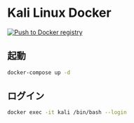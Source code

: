 # Kali Linux Docker

[![Push to Docker registry](https://github.com/undefeated-davout/kali-docker/actions/workflows/build.yml/badge.svg)](https://github.com/undefeated-davout/kali-docker/actions/workflows/build.yml)

## 起動

```.bash
docker-compose up -d
```

## ログイン

```.bash
docker exec -it kali /bin/bash --login
```
